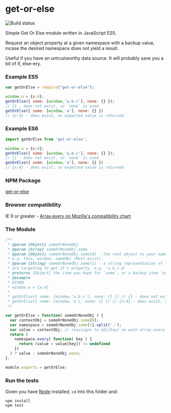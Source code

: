 # get-or-else

![Build status](https://api.travis-ci.org/benbowes/get-or-else.svg)

Simple Get Or Else module written in JavaScript ES5.

Request an object property at a given namespace with a backup value, incase the desired namespace does not yield a result.

Useful if you have an untrustworthy data source. It will probably save you a bit of if, else-ery.

### Example ES5
```javascript
var getOrElse = require("get-or-else");

window.a = {x:4};
getOrElse({ some: [window,'a.b.c'], none: {} });
// {} - does not exist, so `none` is used
getOrElse({ some: [window,'a'], none: {} })
// {x:4} - does exist, so expected value is returned
```

### Example ES6
```javascript
import getOrElse from 'get-or-else';

window.a = {x:4};
getOrElse({ some: [window,'a.b.c'], none: {} });
// {} - does not exist, so `none` is used
getOrElse({ some: [window,'a'], none: {} })
// {x:4} - does exist, so expected value is returned
```

### NPM Package
[get-or-else](https://www.npmjs.com/package/get-or-else)

### Browser compatibility
IE 9 or greater - [Array.every on Mozilla's compatibility chart](https://developer.mozilla.org/en/docs/Web/JavaScript/Reference/Global_Objects/Array/every#Browser_compatibility)

### The Module

```javascript
/**
 * @param {Object} someOrNoneObj
 * @param {Array} someOrNoneObj.some
 * @param {Object} someOrNoneObj.some[0] - the root object to your namespace.
 * e.g. this, window, someObj (Must exist).
 * @param {String} someOrNoneObj.some[1] - a string representation of the namespace you
 * are targeting to get it's property. e.g. 'a.b.c.d'
 * @returns {Object} the item you hope for `some`, or a backup item `none` if it does not exist.
 * @example
 * GIVEN
 * window.a = {x:4}
 *
 * getOrElse({ some: [window,'a.b.c'], none: {} }) // {} - does not exist, so `none` is used
 * getOrElse({ some: [window,'a'], none: {} }) // {x:4} - does exist, so expected value is returned
 */

var getOrElse = function( someOrNoneObj ) {
  var contextObj = someOrNoneObj.some[0];
  var namespace = someOrNoneObj.some[1].split('.');
  var value = contextObj; // reassigns to obj[key] on each array.every iteration
  return (
    namespace.every( function( key ) {
      return (value = value[key]) != undefined
    })
  ) ? value : someOrNoneObj.none;
};

module.exports = getOrElse;
```

### Run the tests
Given you have [Node](https://nodejs.org/en/) installed, `cd` into this folder and:
```
npm install
npm test

```
